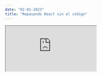 ```yaml
---
date: "02-01-2023"
title: "Repasando React sin el código"
---
```

<iframe src="https://www.youtube.com/embed/Z4-m-gKr2GI" allowfullscreen></iframe>
